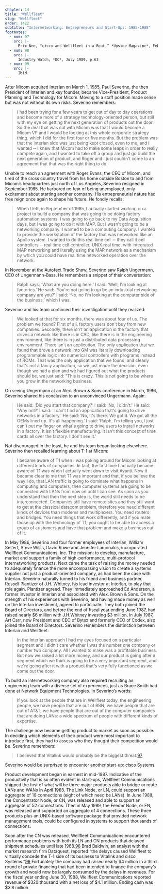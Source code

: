 ```yaml
---
chapter: 14
title: "Wellfleet"
slug: "Wellfleet"
order: 1422
subtitle: "Internetworking: Entrepreneurs and Start-Ups: 1985-1988"
footnotes:
  - num: 97
    src: |-
      Eric Nee, "cisco and Wellfleet in a Rout,” *Upside Magazine*, Feb./Mar. 1991, p. 46
  - num: 98
    src: |-
      Industry Watch, *DC*, July 1989, p.63
  - num: 99
    src: |-
      Ibid.
---
```


After Micom acquired Interlan on March 1, 1985, Paul Severino, the then President of Interlan and key founder, became Vice-President, Product Planning and Technology for Micom. Moving to a staff position made sense but was not without its own risks. Severino remembers:

>I had been trying for a few years to get out of day to day operations and become more of a strategy technology-oriented person, but still with my eye on getting the next generation of products out the door. So the deal that was cut with Micom was that I would become a Micom VP and I would be looking at this whole corporate strategy thing, which I did for the first four or five months. But the problem was that the Interlan side was just being kept closed, even to me, and I wanted ‑‑ I knew that Micom had to make some leaps in order to really compete again, and I wanted to take off a group and just go build the next generation of product, and Roger and I just couldn't come to an agreement that that was the right thing to do.

Unable to reach an agreement with Roger Evans, the CEO of Micom, and tired of the cross country travel from his home outside Boston to and from Micom’s headquarters just north of Los Angeles, Severino resigned in September 1985. He harbored no fear of being unemployed, only excitement about starting another company. His entrepreneurial nature had free reign once again to shape his future. He fondly recalls:

>When I left, in September of 1985, I actually started working on a project to build a company that was going to be doing factory automation systems. I was going to go back to my Data Acquisition days, but I was going to do it with MAP. But I wasn't going to be a networking company. I wanted to be a computing company. I wanted to provide the workstation of the factory that was networked like an Apollo system. I wanted to do this real time cell ‑‑ they call it cell controllers ‑‑ real time cell controller, UNIX real time, with integrated MAP networking and literally using the MAP network as a mechanism by which you could have real time networked operation over the network.

In November at the Autofact Trade Show, Severino saw Ralph Ungermann, CEO of Ungermann-Bass. He remembers a snippet of their conversation:

>Ralph says: ‘What are you doing here.’ I said: ‘Well, I'm looking at factories.’ He said: ‘You're not going to go be an industrial networking company are you?’ I said: ‘No, no I'm looking at the computer side of the business,’ which I was.

Severino and his team continued their investigation until they realized:

>We looked at that for six months, there was about four of us. The problem we found? First of all, factory users don't buy from new companies. Secondly, there isn't an application in the factory that drives a network like there is in CAD, like there is in the engineering environment, like there is in just a distributed data processing environment. There isn't an application. The only application that we found that drove a network into GM was literally downloading programmable logic into numerical controllers with programs instead of ROMs. That was the only application that we found, and clearly that's not a fancy application, so we just made the decision, even though we had a plan and we had figured out what the products should be, we just said: "This is crazy. This is not going to be where you grow in the networking business.

On seeing Ungermann at an Alex. Brown & Sons conference in March, 1986, Severino shared his conclusion to an unconvinced Ungermann. Again:

>He said: ‘Did you start that company?’ I said: ‘No, I didn't.’ He said: ‘Why not?’ I said: ‘I can't find an application that's going to drive networks in a factory.’ He said: ‘No, it's there. We got it. We got all the OEMs lined up. It's all happening.’ I said: ‘Ralph, I'm telling you, I just can't put my finger on what's going to drive users to install networks in a factory. It isn't flexible manufacturing. It isn't this concept of time cards all over the factory. I don't see it.’

Not discouraged in the least, he and his team began looking elsewhere. Severino then recalled learning about T-1 at Micom:

>I became aware of T1 when I was poking around for Micom looking at different kinds of companies. In fact, the first time I actually became aware of T1 was when I actually went down to visit Avanti. Now it became clear to me that T1 was important and that, if you believe the way I do, that LAN traffic is going to dominate what happens in computing and computers, then computer systems are going to be connected with LANs from now on until I can see. As soon as you understand that then the next step is, the world still needs to be interconnected. Companies still have remote sites and they still want to get at the classical datacom problem, therefore you need different kinds of devices than modems and multiplexers. You need routers and bridges. You need things that work differently, and if you mate those up with the technology of T1, you ought to be able to access a group of customers and have that problem and make a business out of it.

In May 1986, Severino and four former employees of Interlan, William Seifert, Steve Willis, David Rowe and Jennifer Lamonakis, incorporated Wellfleet Communications, Inc. The mission: to develop, manufacture, market and support a family of high-performance, multi-protocol internetworking products. Next came the task of raising the money needed to adequately finance the more encompassing vision to create a systems supplier not just a product-oriented company, as had been the case with Interlan. Severino naturally turned to his friend and business partner, Russell Plantizer of J.H. Whitney, his lead investor at Interlan, to play that role again. Plantizer agreed. They immediately approached Ed Anderson, a former investor in Interlan and associated with Alex. Brown & Sons. On the strength of his experiences with Severino, and having made money as well on the Interlan investment, agreed to participate. They both joined the Board of Directors, and before the end of fiscal year ending June 1987, had raised nearly $6 million with J.H.Whitney investing $3 million. In July 1987, Art Carr, now President and CEO of Bytex and formerly CEO of Codex, also joined the Board of Directors. Severino remembers the distinction between Interlan and Wellfleet:

>In the Interlan approach I had my eyes focused on a particular segment and I didn't care whether I was the number one company or number two company. All I wanted to make was a profitable business. But now we raised a lot more money, and our product is going after a segment which we think is going to be a very important segment, and we're going after it with a product that's very fully functioned as we come out the door.

To build an Internetworking company also required recruiting an engineering team with a diverse set of experiences, just as Bruce Smith had done at Network Equipment Technologies. In Severino’s words:

>If you look at the people that are in Wellfleet today, the engineering people, we have people that are out of BBN, we have people that are out of AT&T, we have people that are out of the computer companies that are doing LANs: a wide spectrum of people with different kinds of expertise.

The challenge now became getting product to market as soon as possible. In deciding which elements of their product were most important to introduce first, they had to assess who they thought their competition would be. Severino remembers:

>I believed that Vitalink would probably be the biggest threat.<a name="fnloc97" href="#fn97">97</a>

Severino would be surprised to encounter another start-up: cisco Systems.

Product development began in earnest in mid-1987. Indicative of the productivity that is so often evident in start-ups, Wellfleet Communications shipped the first of what will be three major products able to bridge or route LANs and WANs in April 1988. The Link Node, or LN, could support an aggregate of 16 connections (eight of which need be LANs). In June 1988, the Concentrator Node, or CN, was released and able to support an aggregate of 52 connections. Then in May 1989, the Feeder Node, or FN, was released and supported an aggregate of 4 connections. These three products plus an UNIX-based software package that provided network management tools, could be configured in systems to support thousands of connections.

Soon after the CN was released, Wellfleet Communications encountered performance problems with both its LN and CN products that delayed shipment schedules until late 1988.<a name="fnloc98" href="#fn98">98</a>  Brad Baldwin, an analyst with the market research firm Dataquest, reported “the delays caused Wellfleet to virtually concede the T-1 side of its business to Vitalink and cisco Systems.”<a name="fnloc99" href="#fn99">99</a> Fortunately the company had raised nearly $4 million in a third round of private financing that had been intended to finance the company’s growth and would now be largely consumed by the delays in revenues. For the fiscal year ending June 30, 1988, Wellfleet Communications reported revenue of $320 thousand with a net loss of $4.1 million. Ending cash was $3.8 million.
